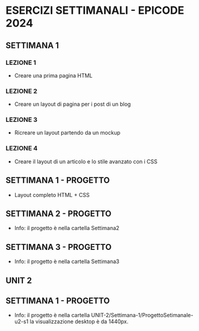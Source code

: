 # ESERCIZI SETTIMANALI - EPICODE 2024

## SETTIMANA 1

### LEZIONE 1

- Creare una prima pagina HTML

### LEZIONE 2

- Creare un layout di pagina per i post di un blog

### LEZIONE 3

- Ricreare un layout partendo da un mockup

### LEZIONE 4

- Creare il layout di un articolo e lo stile avanzato con i CSS

## SETTIMANA 1 - PROGETTO

- Layout completo HTML + CSS

## SETTIMANA 2 - PROGETTO

- Info: il progetto è nella cartella Settimana2

## SETTIMANA 3 - PROGETTO

- Info: il progetto è nella cartella Settimana3

## UNIT 2

## SETTIMANA 1 - PROGETTO

- Info: il progetto è nella cartella UNIT-2/Settimana-1/ProgettoSetimanale-u2-s1 la visualizzazione desktop è da 1440px.
